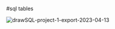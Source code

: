 #sql tables 

![drawSQL-project-1-export-2023-04-13](https://user-images.githubusercontent.com/107605086/231613023-89e90b88-530a-48c6-9002-afa095a451d2.png)